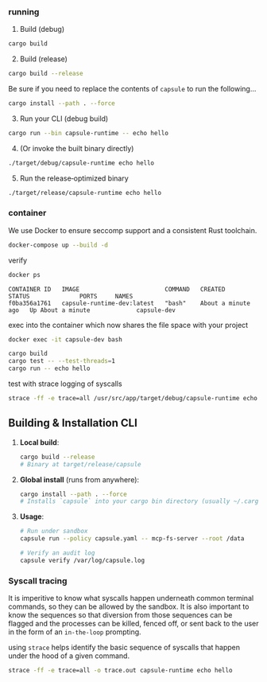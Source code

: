### running

1. Build (debug)

```bash
cargo build
```

2. Build (release)

```bash
cargo build --release
```

Be sure if you need to replace the contents of
`capsule` to run the following...

```bash
cargo install --path . --force
```

3. Run your CLI (debug build)

```bash
cargo run --bin capsule-runtime -- echo hello
```

4. (Or invoke the built binary directly)

```bash
./target/debug/capsule-runtime echo hello
```

5. Run the release‐optimized binary

```bash
./target/release/capsule-runtime echo hello
```

### container

We use Docker to ensure seccomp support and a consistent Rust toolchain.

```bash
docker-compose up --build -d
```

verify

```bash
docker ps
```

```
CONTAINER ID   IMAGE                        COMMAND   CREATED              STATUS              PORTS     NAMES
f0ba356a1761   capsule-runtime-dev:latest   "bash"    About a minute ago   Up About a minute             capsule-dev
```

exec into the container which now shares the file space with your project

```bash
docker exec -it capsule-dev bash
```

```bash
cargo build
cargo test -- --test-threads=1
cargo run -- echo hello
```

test with strace logging of syscalls

```bash
strace -ff -e trace=all /usr/src/app/target/debug/capsule-runtime echo hello
```

## Building & Installation CLI

1. **Local build**:
   ```bash
   cargo build --release
   # Binary at target/release/capsule
   ```
2. **Global install** (runs from anywhere):
   ```bash
   cargo install --path . --force
   # Installs `capsule` into your cargo bin directory (usually ~/.cargo/bin)
   ```
3. **Usage**:

   ```bash
   # Run under sandbox
   capsule run --policy capsule.yaml -- mcp-fs-server --root /data

   # Verify an audit log
   capsule verify /var/log/capsule.log
   ```

### Syscall tracing

It is imperitive to know what syscalls happen underneath common
terminal commands, so they can be allowed by the sandbox.
It is also important to know the sequences so that diversion from those
sequences can be flagged and the processes can be killed, fenced off,
or sent back to the user in the form of an `in-the-loop` prompting.

using `strace` helps identify the basic sequence of syscalls that happen
under the hood of a given command.

```bash
strace -ff -e trace=all -o trace.out capsule-runtime echo hello
```
